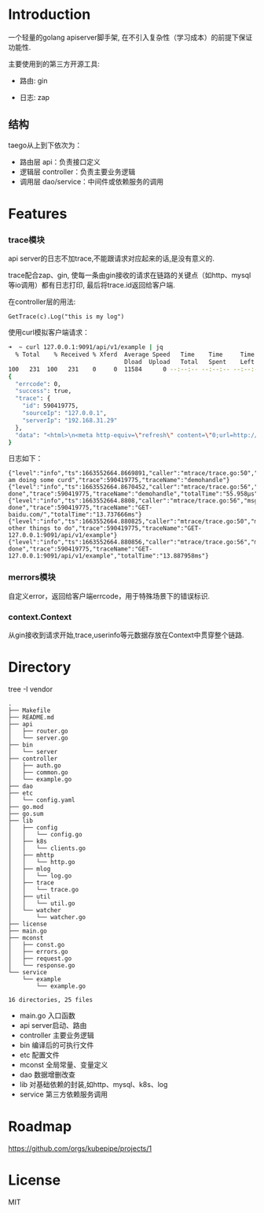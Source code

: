 # Introduction

一个轻量的golang apiserver脚手架, 在不引入复杂性（学习成本）的前提下保证功能性.

主要使用到的第三方开源工具:

* 路由: gin

* 日志: zap

## 结构

taego从上到下依次为：

* 路由层 api：负责接口定义
* 逻辑层 controller：负责主要业务逻辑
* 调用层 dao/service：中间件或依赖服务的调用

# Features

### trace模块

api server的日志不加trace,不能跟请求对应起来的话,是没有意义的.

trace配合zap、gin, 使每一条由gin接收的请求在链路的关键点（如http、mysql等io调用）都有日志打印, 最后将trace.id返回给客户端.

在controller层的用法:
```
GetTrace(c).Log("this is my log")
```

使用curl模拟客户端请求：

```bash
➜  ~ curl 127.0.0.1:9091/api/v1/example | jq
  % Total    % Received % Xferd  Average Speed   Time    Time     Time  Current
                                 Dload  Upload   Total   Spent    Left  Speed
100   231  100   231    0     0  11584      0 --:--:-- --:--:-- --:--:-- 16500
{
  "errcode": 0,
  "success": true,
  "trace": {
    "id": 590419775,
    "sourceIp": "127.0.0.1",
    "serverIp": "192.168.31.29"
  },
  "data": "<html>\n<meta http-equiv=\"refresh\" content=\"0;url=http://www.baidu.com/\">\n</html>\n"
}
```

日志如下：

```
{"level":"info","ts":1663552664.8669891,"caller":"mtrace/trace.go:50","msg":"i am doing some curd","trace":590419775,"traceName":"demohandle"}
{"level":"info","ts":1663552664.8670452,"caller":"mtrace/trace.go:56","msg":"step done","trace":590419775,"traceName":"demohandle","totalTime":"55.958µs"}
{"level":"info","ts":1663552664.8808,"caller":"mtrace/trace.go:56","msg":"step done","trace":590419775,"traceName":"GET-baidu.com/","totalTime":"13.737666ms"}
{"level":"info","ts":1663552664.880825,"caller":"mtrace/trace.go:50","msg":"some other things to do","trace":590419775,"traceName":"GET-127.0.0.1:9091/api/v1/example"}
{"level":"info","ts":1663552664.880856,"caller":"mtrace/trace.go:56","msg":"step done","trace":590419775,"traceName":"GET-127.0.0.1:9091/api/v1/example","totalTime":"13.887958ms"}
```

### merrors模块

自定义error，返回给客户端errcode，用于特殊场景下的错误标识.

### context.Context

从gin接收到请求开始,trace,userinfo等元数据存放在Context中贯穿整个链路.

# Directory

tree -I vendor
```
.
├── Makefile
├── README.md
├── api
│   ├── router.go
│   └── server.go
├── bin
│   └── server
├── controller
│   ├── auth.go
│   ├── common.go
│   └── example.go
├── dao
├── etc
│   └── config.yaml
├── go.mod
├── go.sum
├── lib
│   ├── config
│   │   └── config.go
│   ├── k8s
│   │   └── clients.go
│   ├── mhttp
│   │   └── http.go
│   ├── mlog
│   │   └── log.go
│   ├── trace
│   │   └── trace.go
│   ├── util
│   │   └── util.go
│   └── watcher
│       └── watcher.go
├── license
├── main.go
├── mconst
│   ├── const.go
│   ├── errors.go
│   ├── request.go
│   └── response.go
└── service
    └── example
        └── example.go

16 directories, 25 files
```

* main.go 入口函数
* api server启动、路由
* controller 主要业务逻辑
* bin 编译后的可执行文件
* etc 配置文件
* mconst 全局常量、变量定义
* dao 数据增删改查
* lib 对基础依赖的封装,如http、mysql、k8s、log
* service 第三方依赖服务调用

# Roadmap 

https://github.com/orgs/kubepipe/projects/1

# License

MIT

